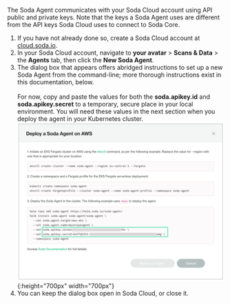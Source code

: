 The Soda Agent communicates with your Soda Cloud account using API public and private keys. Note that the keys a Soda Agent uses are different from the API keys Soda Cloud uses to connect to Soda Core. 

1. If you have not already done so, create a Soda Cloud account at <a href="https://cloud.soda.io/signup" target="_blank"> cloud.soda.io</a>.
2. In your Soda Cloud account, navigate to **your avatar** > **Scans & Data** > the **Agents** tab, then click the **New Soda Agent**.
3. The dialog box that appears offers abridged instructions to set up a new Soda Agent from the command-line; more thorough instructions exist in this documentation, below. <br /><br />
For now, copy and paste the values for both the **soda.apikey.id** and **soda.apikey.secret** to a temporary, secure place in your local environment. You will need these values in the next section when you deploy the agent in your Kubernetes cluster.<br />
![deploy-agent](/assets/images/deploy-agent.png){:height="700px" width="700px"}
4. You can keep the dialog box open in Soda Cloud, or close it.